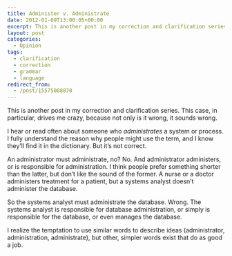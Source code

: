 ```yaml
---
title: Administer v. Administrate
date: 2012-01-09T13:00:05+00:00
excerpt: This is another post in my correction and clarification series.
layout: post
categories:
  - Opinion
tags:
  - clarification
  - correction
  - grammar
  - language
redirect_from:
  - /post/15575008870
---
```

This is another post in my correction and clarification series. This case, in particular, drives me crazy, because not only is it wrong, it sounds wrong.

I hear or read often about someone who _administrates_ a system or process. I fully understand the reason why people might use the term, and I know they&#8217;ll find it in the dictionary. But it&#8217;s not correct.

An administrator must administrate, no? No. And administrator administers, or is responsible for administration. I think people prefer something shorter than the latter, but don&#8217;t like the sound of the former. A nurse or a doctor administers treatment for a patient, but a systems analyst doesn&#8217;t administer the database.

So the systems analyst must administrate the database. Wrong. The systems analyst is responsible for database administration, or simply is responsible for the database, or even manages the database.

I realize the temptation to use similar words to describe ideas (administrator, administration, administrate), but other, simpler words exist that do as good a job.